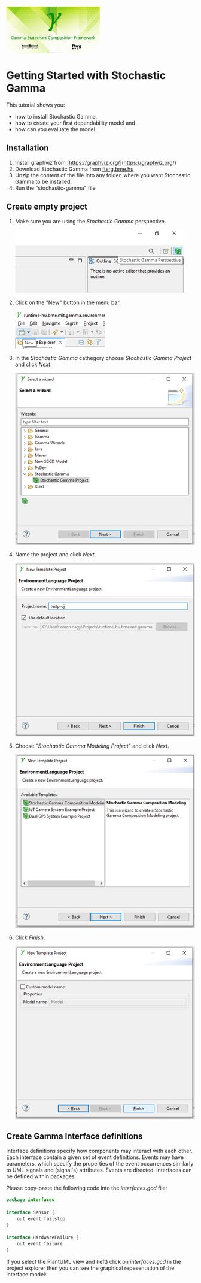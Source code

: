 ![](images/about.png)

# Getting Started with Stochastic Gamma

This tutorial shows you:
 - how to install Stochastic Gamma, 
 - how to create your first dependability model and
 - how can you evaluate the model.

## Installation

1. Install graphviz from [https://graphviz.org/](https://graphviz.org/)
1. Download Stochastic Gamma from [ftsrg.bme.hu](ftsrg.bme.hu) 
2. Unzip the content of the file into any folder, where you want Stochastic Gamma to be installed.
3. Run the "stochastic-gamma" file	



## Create empty project


1. Make sure you are using the *Stochastic Gamma* perspective. 

   ![](images/stoch-gamma-perspective.PNG)

2. Click on the "New" button in the menu bar.

   ![](images/click-new-eclipse.PNG)

3. In the *Stochastic Gamma* cathegory choose *Stochastic Gamma Project* and click *Next*.

   ![](images/stoch-gamma-choose-wizard.PNG)

4. Name the project and click *Next*.

   ![](images/stoch-gamma-name-project.PNG)

5. Choose "*Stochastic Gamma Modeling Project*" and click *Next*.

   ![](images/stoch-gamma-choose-project-type.PNG)

6. Click *Finish*.

   ![](images/stoch-gamma-finish-wizard.PNG)


## Create Gamma Interface definitions

Interface definitions specify how components may interact with each other. Each interface contain a given set of event definitions. Events may have parameters, which specify the properties of the event occurrences similarly to UML signals and (signal's) attributes. Events are directed. Interfaces can be defined within packages.

Please copy-paste the following code into the *interfaces.gcd* file:

```java
package interfaces

interface Sensor {
	out event failstop
}

interface HardwareFailure {
	out event failure
}

```

If you select the PlantUML view and (left) click on *interfaces.gcd* in the project explorer then you can see the graphical repesentation of the interface model:






